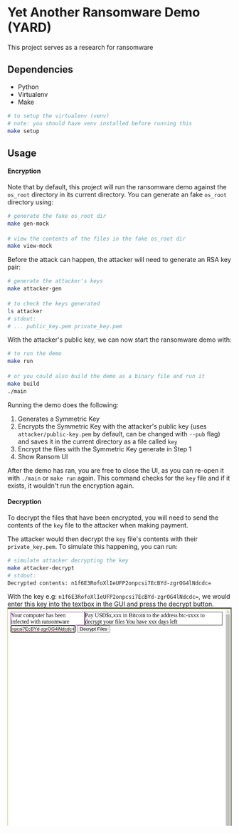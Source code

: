 # Yet Another Ransomware Demo (YARD)

This project serves as a research for ransomware
## Dependencies
- Python
- Virtualenv
- Make

```sh
# to setup the virtualenv (venv)
# note: you should have venv installed before running this
make setup
```

## Usage
#### Encryption
Note that by default, this project will run the ransomware demo against the `os_root` directory in its current directory.
You can generate an fake `os_root` directory using:
```sh
# generate the fake os_root dir
make gen-mock

# view the contents of the files in the fake os_root dir
make view-mock
```

Before the attack can happen, the attacker will need to generate an RSA key pair:
```sh
# generate the attacker's keys
make attacker-gen

# to check the keys generated
ls attacker
# stdout:
# ... public_key.pem private_key.pem
```

With the attacker's public key, we can now start the ransomware demo with:
```sh
# to run the demo
make run

# or you could also build the demo as a binary file and run it
make build
./main
```

Running the demo does the following:
1. Generates a Symmetric Key
2. Encrypts the Symmetric Key with the attacker's public key (uses `attacker/public-key.pem` by default, can be changed with `--pub` flag) and saves it in the current directory as a file called `key`
3. Encrypt the files with the Symmetric Key generate in Step 1
4. Show Ransom UI

After the demo has ran, you are free to close the UI, as you can re-open it with `./main` or `make run` again. This command checks for the `key` file and if it exists, it wouldn't run the encryption again.

#### Decryption
To decrypt the files that have been encrypted, you will need to send the contents of the `key` file to the attacker when making payment.

The attacker would then decrypt the `key` file's contents with their `private_key.pem`.
To simulate this happening, you can run:
```sh
# simulate attacker decrypting the key
make attacker-decrypt
# stdout:
Decrypted contents: n1f6E3RofoXlIeUFP2onpcsi7EcBYd-zgrOG4lNdcdc=
```

With the key e.g: `n1f6E3RofoXlIeUFP2onpcsi7EcBYd-zgrOG4lNdcdc=`, we would enter this key into the textbox in the GUI and press the decrypt button.
![](./docs/demo-decrypt.png)

